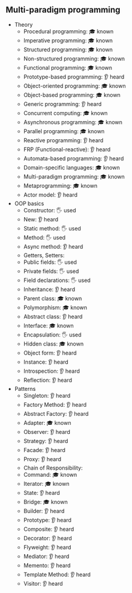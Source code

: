 ## Multi-paradigm programming

- Theory
  - Procedural programming: 🎓 known
  - Imperative programming: 🎓 known
  - Structured programming: 🎓 known
  - Non-structured programming: 🎓 known
  - Functional programming: 🎓 known
  - Prototype-based programming: 👂 heard
  - Object-oriented programming: 🎓 known
  - Object-based programming: 🎓 known
  - Generic programming: 👂 heard
  - Concurrent computing: 🎓 known
  - Asynchronous programming: 🎓 known
  - Parallel programming: 🎓 known
  - Reactive programming: 👂 heard
  - FRP (Functional-reactive): 👂 heard
  - Automata-based programming: 👂 heard
  - Domain-specific languages: 🎓 known
  - Multi-paradigm programming: 🎓 known
  - Metaprogramming: 🎓 known
  - Actor model: 👂 heard
- OOP basics
  - Constructor: 🖐️ used
  - New: 👂 heard
  - Static method: 🖐️ used
  - Method: 🖐️ used
  - Async method: 👂 heard
  - Getters, Setters:
  - Public fields: 🖐️ used
  - Private fields: 🖐️ used
  - Field declarations: 🖐️ used
  - Inheritance: 👂 heard
  - Parent class: 🎓 known
  - Polymorphism: 🎓 known
  - Abstract class: 👂 heard
  - Interface: 🎓 known
  - Encapsulation: 🖐️ used
  - Hidden class: 🎓 known
  - Object form: 👂 heard
  - Instance: 👂 heard
  - Introspection: 👂 heard
  - Reflection: 👂 heard
- Patterns
  - Singleton: 👂 heard
  - Factory Method: 👂 heard
  - Abstract Factory: 👂 heard
  - Adapter: 🎓 known
  - Observer: 👂 heard
  - Strategy: 👂 heard
  - Facade: 👂 heard
  - Proxy: 👂 heard
  - Chain of Responsibility:
  - Command: 🎓 known
  - Iterator: 🎓 known
  - State: 👂 heard
  - Bridge: 🎓 known
  - Builder: 👂 heard
  - Prototype: 👂 heard
  - Composite: 👂 heard
  - Decorator: 👂 heard
  - Flyweight: 👂 heard
  - Mediator: 👂 heard
  - Memento: 👂 heard
  - Template Method: 👂 heard
  - Visitor: 👂 heard
